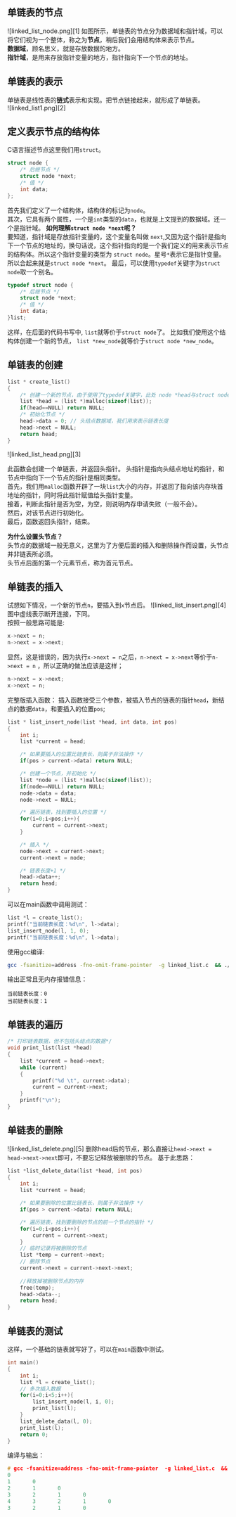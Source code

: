 

## 单链表的节点  

![linked_list_node.png][1]
如图所示，单链表的节点分为数据域和指针域，可以将它们视为一个整体，称之为**节点**，稍后我们会用结构体来表示节点。  
**数据域**，顾名思义，就是存放数据的地方。  
**指针域**，是用来存放指针变量的地方，指针指向下一个节点的地址。  

## 单链表的表示  

单链表是线性表的**链式**表示和实现。把节点链接起来，就形成了单链表。  
![linked_list1.png][2]

## 定义表示节点的结构体  

C语言描述节点这里我们用`struct`。

```c
struct node {
    /* 后继节点 */
    struct node *next;
    /* 值 */
    int data;
};
```

首先我们定义了一个结构体，结构体的标记为`node`。  
其次，它具有两个属性，一个是`int`类型的`data`，也就是上文提到的数据域。还一个是指针域。
**如何理解`struct node *next`呢？**  
要知道，指针域是存放指针变量的，这个变量名叫做 `next`,又因为这个指针是指向下一个节点的地址的，换句话说，这个指针指向的是一个我们定义的用来表示节点的结构体。所以这个指针变量的类型为 `struct node`。星号`*`表示它是指针变量。所以合起来就是`struct node *next`。
最后，可以使用`typedef`关键字为`struct node`取一个别名。  

```c
typedef struct node {
    /* 后继节点 */
    struct node *next;
    /* 值 */
    int data;
}list;
```

这样，在后面的代码书写中, `list`就等价于`struct node`了。
比如我们使用这个结构体创建一个新的节点， `list *new_node`就等价于`struct node *new_node`。

## 单链表的创建  

```c
list * create_list()
{
    /* 创建一个新的节点，由于使用了typedef关键字，此处 node *head与struct node *head等价    */
    list *head = (list *)malloc(sizeof(list));
    if(head==NULL) return NULL;
    /* 初始化节点 */
    head->data = 0; // 头结点数据域，我们用来表示链表长度
    head->next = NULL; 
    return head;
}
```

![linked_list_head.png][3]

此函数会创建一个单链表，并返回头指针。
头指针是指向头结点地址的指针，和节点中指向下一个节点的指针是相同类型。  
首先，我们用`malloc`函数开辟了一块`list`大小的内存，并返回了指向该内存块首地址的指针，同时将此指针赋值给头指针变量。  
接着，判断此指针是否为空，为空，则说明内存申请失败（一般不会）。  
然后，对该节点进行初始化。  
最后，函数返回头指针，结束。  

**为什么设置头节点？**  
头节点的数据域一般无意义，这里为了方便后面的插入和删除操作而设置，头节点并非链表所必须。  
头节点后面的第一个元素节点，称为首元节点。

## 单链表的插入  

试想如下情况，一个新的节点`n`，要插入到`x`节点后。
![linked_list_insert.png][4]
图中虚线表示断开连接，下同。  
按照一般思路可能是:

```c
x->next = n;
n->next = x->next;
```

显然，这是错误的，因为执行`x->next = n`之后，`n->next = x->next`等价于`n->next = n` ，所以正确的做法应该是这样；

```c
n->next = x->next;
x->next = n;
```

完整版插入函数：
插入函数接受三个参数，被插入节点的链表的指针`head`，新结点的数据`data`，和要插入的位置`pos`;

```c
list * list_insert_node(list *head, int data, int pos)
{   
    int i;
    list *current = head;

    /* 如果要插入的位置比链表长，则属于非法操作 */
    if(pos > current->data) return NULL;

    /* 创建一个节点，并初始化 */
    list *node = (list *)malloc(sizeof(list));
    if(node==NULL) return NULL;
    node->data = data;
    node->next = NULL;

    /* 遍历链表，找到要插入的位置 */
    for(i=0;i<pos;i++){
        current = current->next;
    }

    /* 插入 */
    node->next = current->next;
    current->next = node;

    /* 链表长度+1 */
    head->data++;
    return head;
}
```

可以在main函数中调用测试：

```c
list *l = create_list();
printf("当前链表长度：%d\n", l->data);
list_insert_node(l, 1, 0);
printf("当前链表长度：%d\n", l->data);
```

使用gcc编译:  

```bash
gcc -fsanitize=address -fno-omit-frame-pointer  -g linked_list.c  && ./a.out
```

输出正常且无内存报错信息：

```
当前链表长度：0
当前链表长度：1
```

## 单链表的遍历


```c
/* 打印链表数据，但不包括头结点的数据*/
void print_list(list *head)
{
    list *current = head->next;
    while (current)
    {
        printf("%d \t", current->data);
        current = current->next;
    }
    printf("\n");
}
```

## 单链表的删除  

![linked_list_delete.png][5]
删除head后的节点，那么直接让`head->next = head->next->next`即可，不要忘记释放被删除的节点。
基于此思路：

```c
list *list_delete_data(list *head, int pos)
{
    int i;
    list *current = head;

    /* 如果要删除的位置比链表长，则属于非法操作 */
    if(pos > current->data) return NULL;

    /* 遍历链表，找到要删除的节点的前一个节点的指针 */
    for(i=0;i<pos;i++){
        current = current->next;
    }
    // 临时记录将被删除的节点
    list *temp = current->next;
    // 删除节点
    current->next = current->next->next;
    
    //释放掉被删除节点的内存
    free(temp);
    head->data--;
    return head;
}
```

## 单链表的测试

这样，一个基础的链表就写好了，可以在`main`函数中测试。

```c
int main()
{
    int i;
    list *l = create_list();
    // 多次插入数据
    for(i=0;i<5;i++){
        list_insert_node(l, i, 0);
        print_list(l);
    }
    list_delete_data(l, 0);
    print_list(l);
    return 0;
}
```

编译与输出：

```c
# gcc -fsanitize=address -fno-omit-frame-pointer  -g linked_list.c  && ./a.out
0 
1       0 
2       1       0 
3       2       1       0 
4       3       2       1       0 
3       2       1       0 
```
